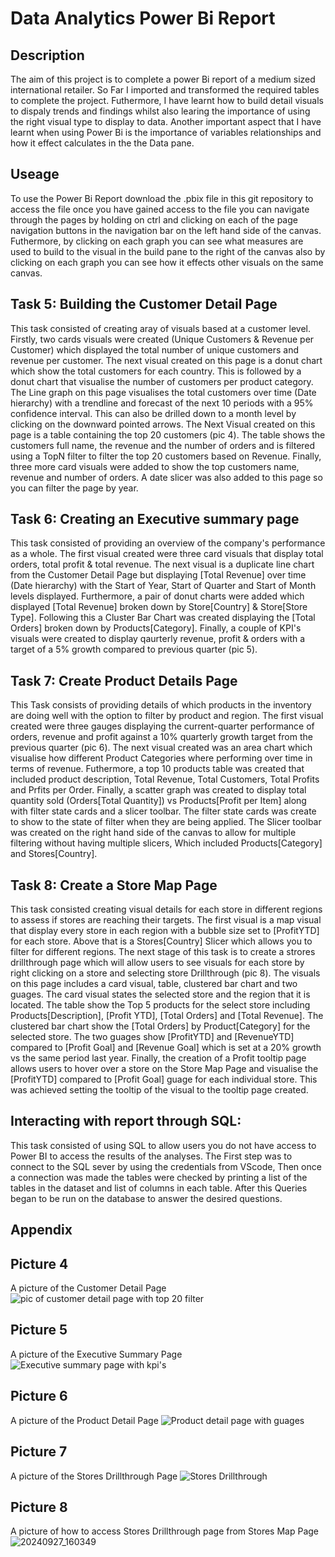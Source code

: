 # Data Analytics Power Bi Report

## Description 
The aim of this project is to complete a power Bi report of a medium sized international retailer. So Far I imported and transformed the required tables to complete the project. Futhermore, I have learnt how to build detail visuals to dispaly trends and findings whilst also learing the importance of using the right visual type to display to data. Another important aspect that I have learnt when using Power Bi is the importance of variables relationships and how it effect calculates in the the Data pane.

## Useage 
To use the Power Bi Report download the .pbix file in this git repository to access the file once you have gained access to the file you can navigate through the pages by holding on ctrl and clicking on each of the page navigation buttons in the navigation bar on the left hand side of the canvas. Futhermore, by clicking on each graph you can see what measures are used to build to the visual in the build pane to the right of the canvas also by clicking on each graph you can see how it effects other visuals on the same canvas. 

## Task 5: Building the Customer Detail Page 
This task consisted of creating aray of visuals based at a customer level. Firstly, two cards visuals were created (Unique Customers & Revenue per Customer) which displayed the total number of unique customers and revenue per customer. The next visual created on this page is a donut chart which show the total customers for each country. This is followed by a donut chart that visualise the number of customers per product category. The Line graph on this page visualises the total customers over time (Date hierarchy) with a trendline and forecast of the next 10 periods with a 95% confidence interval. This can also be drilled down to a month level by clicking on the downward pointed arrows.  The Next Visual created on this page is a table containing the top 20 customers (pic 4). The table shows the customers full name, the revenue and the number of orders and is filtered using a TopN filter to filter the top 20 customers based on Revenue. Finally, three more card visuals were added to show the top customers name, revenue and number of orders. A date slicer was also added to this page so you can filter the page by year.

## Task 6: Creating an Executive summary page 
This task consisted of providing an overview of the company's performance as a whole. The first visual created were three card visuals that display total orders, total profit & total revenue. The next visual is a duplicate line chart from the Customer Detail Page but displaying [Total Revenue] over time (Date hierarchy) with the  Start of Year, Start of Quarter and Start of Month levels displayed. Furthermore, a pair of donut charts were added which displayed [Total Revenue] broken down by Store[Country] & Store[Store Type]. Following this a Cluster Bar Chart was created displaying the [Total Orders] broken down by Products[Category]. Finally, a couple of KPI's visuals were created to display qaurterly revenue, profit & orders with a target of a 5% growth compared to previous quarter (pic 5). 

## Task 7: Create Product Details Page
This Task consists of providing details of which products in the inventory are doing well with the option to filter by product and region. The first visual created were three gauges displaying the current-quarter performance of orders, revenue and profit against a  10% quarterly growth target from the previous quarter (pic 6). The next visual created was an area chart which visualise how different Product Categories where performing over time in terms of revenue. Futhermore, a top 10 products table was created that included product description, Total Revenue, Total Customers, Total Profits and Prfits per Order. Finally, a scatter graph was created to display total quantity sold (Orders[Total Quantity]) vs  Products[Profit per Item] along with filter state cards and a slicer toolbar. The filter state cards was create to show to the state of filter when they are being applied. The Slicer toolbar was created on the right hand side of the canvas to allow for multiple filtering without having multiple slicers, Which included Products[Category] and Stores[Country].

## Task 8: Create a Store Map Page 
This task consisted creating visual details for each store in different regions to assess if stores are reaching their targets. The first visual is a map visual that display every store in each region with a bubble size set to [ProfitYTD] for each store. Above that is a Stores[Country] Slicer which allows you to filter for different regions. The next stage of this task is to create a strores drillthrough page which will allow users to see visuals for each store by right clicking on a store and selecting store Drillthrough (pic 8). The visuals on this page includes a card visual, table, clustered bar chart and two guages. The card visual states the selected store and the region that it is located. The table show the Top 5 products for the select store including Products[Description], [Profit YTD], [Total Orders] and [Total Revenue]. The clustered bar chart show the [Total Orders] by Product[Category] for the selected store. The two guages show [ProfitYTD] and [RevenueYTD] compared to [Profit Goal] and [Revenue Goal] which is set at a 20% growth vs the same period last year. Finally, the creation of a Profit tooltip page allows users to hover over a store on the Store Map Page and visualise the [ProfitYTD] compared to [Profit Goal] guage for each individual store. This was achieved setting the tooltip of the visual to the tooltip page created.


## Interacting with report through SQL: 
This task consisted of using SQL to allow users you do not have access to Power BI to access the results of the analyses. The First step was to connect to the SQL sever by using the credentials from VScode, Then once a connection was made the tables were checked by printing a list of the tables in the dataset and list of columns in each table. After this Queries began to be run on the database to answer the desired questions.  



## Appendix
## Picture 4 
A picture of the Customer Detail Page
![pic of customer detail page with top 20 filter](https://github.com/user-attachments/assets/4ba0d692-3077-41ed-9c0a-7be6d6a91fb8)

## Picture 5 
A picture of the Executive Summary Page
![Executive summary page with kpi's](https://github.com/user-attachments/assets/5888b802-7a84-46c6-9b1e-927311a5e8c5)

## Picture 6 
A picture of the Product Detail Page 
![Product detail page with guages](https://github.com/user-attachments/assets/f9f94084-7402-45af-b848-a19aee689187)

## Picture 7 
A picture of the Stores Drillthrough Page 
![Stores Drillthrough](https://github.com/user-attachments/assets/65815c63-92fa-4e10-a8f4-3ee0846f5615)

## Picture 8
A picture of how to access Stores Drillthrough page from Stores Map Page 
![20240927_160349](https://github.com/user-attachments/assets/1d4f3ff6-646c-4339-9780-181631f79f95)











